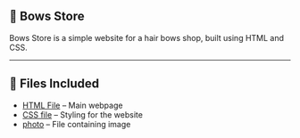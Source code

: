 ## 🎀 Bows Store  

Bows Store is a simple website for a hair bows shop, built using HTML and CSS.  

---

## 📂 Files Included  
- [HTML File](index.html) – Main webpage  
- [CSS file](Style.css) – Styling for the website  
- [photo](photo.jpg) – File containing image  

